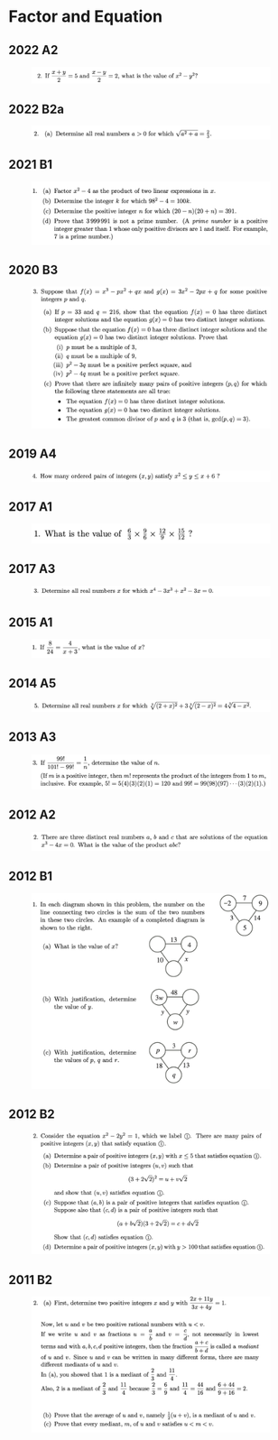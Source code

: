 # Factor and Equation

## 2022 A2

<figure><img src="../.gitbook/assets/截屏2023-06-16 下午5.34.51.png" alt=""><figcaption></figcaption></figure>

## 2022 B2a

<figure><img src="../.gitbook/assets/截屏2023-06-16 下午5.05.52.png" alt=""><figcaption></figcaption></figure>

## 2021 B1

<figure><img src="../.gitbook/assets/截屏2022-11-15 下午10.27.13.png" alt=""><figcaption></figcaption></figure>

## 2020 B3

<figure><img src="../.gitbook/assets/截屏2022-11-15 下午10.48.34.png" alt=""><figcaption></figcaption></figure>

## 2019 A4

<figure><img src="../.gitbook/assets/截屏2022-11-15 下午10.54.40.png" alt=""><figcaption></figcaption></figure>

## 2017 A1

<figure><img src="../.gitbook/assets/截屏2022-11-15 下午11.13.58.png" alt=""><figcaption></figcaption></figure>

## 2017 A3

<figure><img src="../.gitbook/assets/截屏2022-11-15 下午11.17.15.png" alt=""><figcaption></figcaption></figure>

## 2015 A1

<figure><img src="../.gitbook/assets/截屏2022-11-15 下午11.42.34.png" alt=""><figcaption></figcaption></figure>

## 2014 A5

<figure><img src="../.gitbook/assets/截屏2022-11-16 上午7.31.25.png" alt=""><figcaption></figcaption></figure>

## 2013 A3

<figure><img src="../.gitbook/assets/截屏2022-11-16 上午7.45.11.png" alt=""><figcaption></figcaption></figure>

## 2012 A2

<figure><img src="../.gitbook/assets/截屏2022-11-16 上午7.54.36.png" alt=""><figcaption></figcaption></figure>

## 2012 B1

<figure><img src="../.gitbook/assets/截屏2022-11-16 上午8.00.08.png" alt=""><figcaption></figcaption></figure>

## 2012 B2

<figure><img src="../.gitbook/assets/截屏2022-11-16 上午8.00.18.png" alt=""><figcaption></figcaption></figure>

## 2011 B2

<figure><img src="../.gitbook/assets/截屏2022-11-17 下午11.39.01.png" alt=""><figcaption></figcaption></figure>
